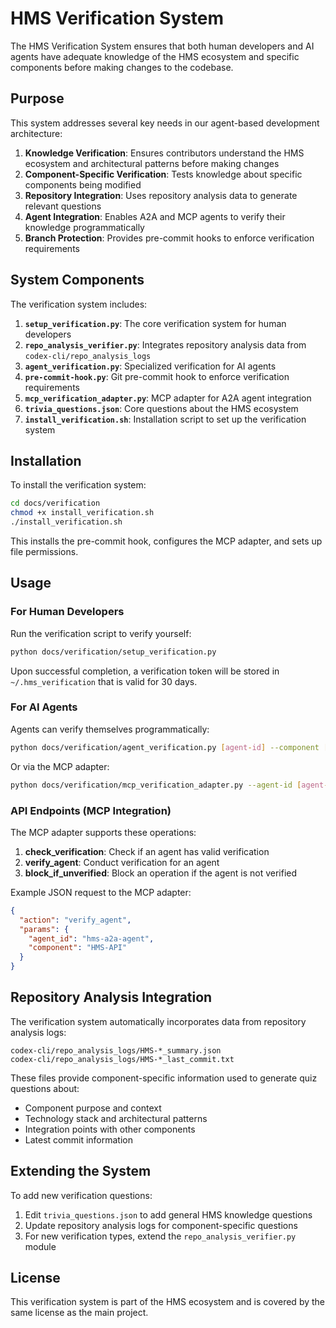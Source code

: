 # HMS Verification System

The HMS Verification System ensures that both human developers and AI agents have adequate knowledge of the HMS ecosystem and specific components before making changes to the codebase.

## Purpose

This system addresses several key needs in our agent-based development architecture:

1. **Knowledge Verification**: Ensures contributors understand the HMS ecosystem and architectural patterns before making changes
2. **Component-Specific Verification**: Tests knowledge about specific components being modified
3. **Repository Integration**: Uses repository analysis data to generate relevant questions
4. **Agent Integration**: Enables A2A and MCP agents to verify their knowledge programmatically
5. **Branch Protection**: Provides pre-commit hooks to enforce verification requirements

## System Components

The verification system includes:

1. **`setup_verification.py`**: The core verification system for human developers
2. **`repo_analysis_verifier.py`**: Integrates repository analysis data from `codex-cli/repo_analysis_logs`
3. **`agent_verification.py`**: Specialized verification for AI agents
4. **`pre-commit-hook.py`**: Git pre-commit hook to enforce verification requirements
5. **`mcp_verification_adapter.py`**: MCP adapter for A2A agent integration
6. **`trivia_questions.json`**: Core questions about the HMS ecosystem
7. **`install_verification.sh`**: Installation script to set up the verification system

## Installation

To install the verification system:

```bash
cd docs/verification
chmod +x install_verification.sh
./install_verification.sh
```

This installs the pre-commit hook, configures the MCP adapter, and sets up file permissions.

## Usage

### For Human Developers

Run the verification script to verify yourself:

```bash
python docs/verification/setup_verification.py
```

Upon successful completion, a verification token will be stored in `~/.hms_verification` that is valid for 30 days.

### For AI Agents

Agents can verify themselves programmatically:

```bash
python docs/verification/agent_verification.py [agent-id] --component [component-name]
```

Or via the MCP adapter:

```bash
python docs/verification/mcp_verification_adapter.py --agent-id [agent-id] --component [component-name] --action verify
```

### API Endpoints (MCP Integration)

The MCP adapter supports these operations:

1. **check_verification**: Check if an agent has valid verification
2. **verify_agent**: Conduct verification for an agent
3. **block_if_unverified**: Block an operation if the agent is not verified

Example JSON request to the MCP adapter:

```json
{
  "action": "verify_agent",
  "params": {
    "agent_id": "hms-a2a-agent",
    "component": "HMS-API"
  }
}
```

## Repository Analysis Integration

The verification system automatically incorporates data from repository analysis logs:

```
codex-cli/repo_analysis_logs/HMS-*_summary.json
codex-cli/repo_analysis_logs/HMS-*_last_commit.txt
```

These files provide component-specific information used to generate quiz questions about:

- Component purpose and context
- Technology stack and architectural patterns
- Integration points with other components
- Latest commit information

## Extending the System

To add new verification questions:

1. Edit `trivia_questions.json` to add general HMS knowledge questions
2. Update repository analysis logs for component-specific questions
3. For new verification types, extend the `repo_analysis_verifier.py` module

## License

This verification system is part of the HMS ecosystem and is covered by the same license as the main project.